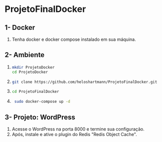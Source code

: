 # ProjetoFinalDocker

## 1- Docker

1. Tenha docker e docker compose instalado em sua máquina.

## 2- Ambiente

1. ```bash
   mkdir ProjetoDocker
   cd ProjetoDocker
   ```
2. ```bash
   git clone https://github.com/heloshartmann/ProjetoFinalDocker.git
   ```
3. ```bash
   cd ProjetoFinalDocker
   ```
4. ```bash
    sudo docker-compose up -d
    ```

## 3- Projeto: WordPress

1. Acesse o WordPress na porta 8000 e termine sua configuração.
2. Após, instale e ative o plugin do Redis "Redis Object Cache".